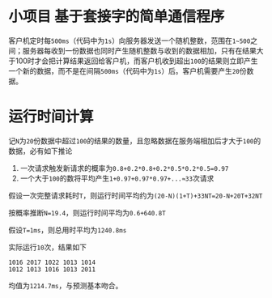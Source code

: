 # 小项目 基于套接字的简单通信程序

客户机定时每`500ms`（代码中为`1s`）向服务器发送一个随机整数，范围在`1~500`之间；服务器每收到一份数据也同时产生随机整数与收到的数据相加，只有在结果大于100时才会把计算结果返回给客户机，而客户机收到超出`100`的结果则立即产生一个新的数据，而不是在间隔`500ms`（代码中为`1s`）后。客户机需要产生`20`份数据。

# 运行时间计算

记`N`为`20`份数据中超过`100`的结果的数量，且忽略数据在服务端相加后才大于`100`的数据，必有如下推论

1. 一次请求触发新请求的概率为`0.8+0.2*0.8+0.2*0.5*0.2*0.5=0.97`
2. 一个大于`100`的数将平均产生`1+0.97+0.97*0.97+...≈33`次请求

假设一次完整请求耗时`T`，则运行时间平均约为`(20-N)(1+T)+33NT=20-N+20T+32NT`

按概率推断`N=19.4`，则运行时间平均为`0.6+640.8T`

假设`T=1ms`，则总用时平均为`1240.8ms`

实际运行`10`次，结果如下
```
1016 2017 1022 1013 1014
1012 1013 1016 1013 2011
```
均值为`1214.7ms`，与预测基本吻合。